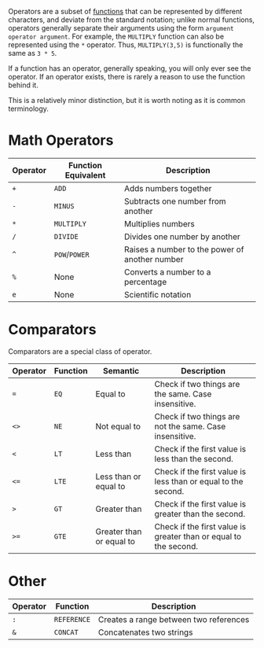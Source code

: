 Operators are a subset of [functions](https://sheets.wiki/books/functions/) that can be represented by different characters, and deviate from the standard notation; unlike normal functions, operators generally separate their arguments using the form `argument operator argument`. For example, the `MULTIPLY` function can also be represented using the `*` operator. Thus, `MULTIPLY(3,5)` is functionally the same as `3 * 5`.

If a function has an operator, generally speaking, you will only ever see the operator. If an operator exists, there is rarely a reason to use the function behind it.

This is a relatively minor distinction, but it is worth noting as it is common terminology.

# Math Operators

| Operator | Function Equivalent | Description                                    |
| -------- | ------------------- | ---------------------------------------------- |
| `+`      | `ADD`               | Adds numbers together                          |
| `-`      | `MINUS`             | Subtracts one number from another              |
| `*`      | `MULTIPLY`          | Multiplies numbers                             |
| `/`      | `DIVIDE`            | Divides one number by another                  |
| `^`      | `POW`/`POWER`       | Raises a number to the power of another number |
| `%`      | None                | Converts a number to a percentage              |
| `e`      | None                | Scientific notation                            |

# Comparators

Comparators are a special class of operator.

| Operator | Function | Semantic                 | Description                                                      |
| -------- | -------- | ------------------------ | ---------------------------------------------------------------- |
| `=`      | `EQ`     | Equal to                 | Check if two things are the same. Case insensitive.              |
| `<>`     | `NE`     | Not equal to             | Check if two things are not the same. Case insensitive.          |
| `<`      | `LT`     | Less than                | Check if the first value is less than the second.                |
| `<=`     | `LTE`    | Less than or equal to    | Check if the first value is less than or equal to the second.    |
| `>`      | `GT`     | Greater than             | Check if the first value is greater than the second.             |
| `>=`     | `GTE`    | Greater than or equal to | Check if the first value is greater than or equal to the second. |

# Other

| Operator | Function    | Description                            |
| -------- | ----------- | -------------------------------------- |
| `:`      | `REFERENCE` | Creates a range between two references |
| `&`      | `CONCAT`    | Concatenates two strings               |